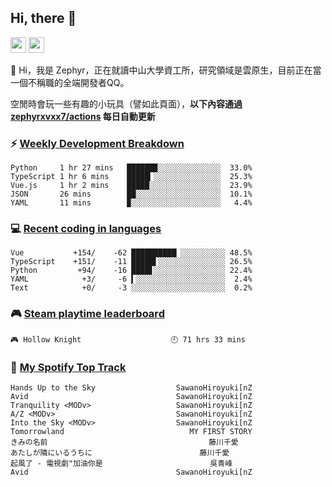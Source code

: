 <!--
**zephyrxvxx7/zephyrxvxx7** is a ✨ _special_ ✨ repository because its `README.md` (this file) appears on your GitHub profile.

Here are some ideas to get you started:

- 🔭 I’m currently working on ...
- 🌱 I’m currently learning ...
- 👯 I’m looking to collaborate on ...
- 🤔 I’m looking for help with ...
- 💬 Ask me about ...
- 📫 How to reach me: ...
- 😄 Pronouns: ...
- ⚡ Fun fact: ...
-->

## Hi, there 👋

<a href="https://www.instagram.com/zephyrxvxx7/"><img src="https://img.shields.io/badge/instagram-3f729b?&style=for-the-badge&logo=instagram&logoColor=white" height=25></a>
<a href="https://zephyrxvxx7.me/"><img src="https://img.shields.io/badge/blog-gray?&style=for-the-badge&logo=hexo&logoColor=white" height=25></a>

👋 Hi，我是 Zephyr，正在就讀中山大學資工所，研究領域是雲原生，目前正在當一個不稱職的全端開發者QQ。

空閒時會玩一些有趣的小玩具（譬如此頁面），**以下內容通過 [zephyrxvxx7/actions](https://github.com/zephyrxvxx7/zephyrxvxx7/actions) 每日自動更新**

### ⚡ [Weekly Development Breakdown](https://gist.github.com/zephyrxvxx7/ee1787313f0772b51494d051b5edde7f)

<!-- code_time start -->

```text
Python     1 hr 27 mins   ██████▉░░░░░░░░░░░░░░  33.0%
TypeScript 1 hr 6 mins    █████▎░░░░░░░░░░░░░░░  25.3%
Vue.js     1 hr 2 mins    █████░░░░░░░░░░░░░░░░  23.9%
JSON       26 mins        ██░░░░░░░░░░░░░░░░░░░  10.1%
YAML       11 mins        ▉░░░░░░░░░░░░░░░░░░░░   4.4%
```

<!-- code_time end -->

### 💻 [Recent coding in languages](https://gist.github.com/zephyrxvxx7/08c5ff0fead26978490fef5d749f43ea)

<!-- code_diff start -->

```text
Vue           +154/    -62 ██████████▏░░░░░░░░░░ 48.5%
TypeScript    +151/    -11 █████▌░░░░░░░░░░░░░░░ 26.5%
Python         +94/    -16 ████▋░░░░░░░░░░░░░░░░ 22.4%
YAML            +3/     -6 ▍░░░░░░░░░░░░░░░░░░░░  2.4%
Text            +0/     -3 ░░░░░░░░░░░░░░░░░░░░░  0.2%
```

<!-- code_diff end -->

### 🎮 [Steam playtime leaderboard](https://gist.github.com/zephyrxvxx7/f77b8978877f959b69d84723c43a4a64)

<!-- steam_time start -->

```text
🎮 Hollow Knight                    🕘 71 hrs 33 mins
```

<!-- steam_time end -->

### 🎵 [My Spotify Top Track](https://gist.github.com/zephyrxvxx7/fe159fde5ec9ebea27e03dd63a71e78f)

<!-- spotify_track start -->

```text
Hands Up to the Sky                  SawanoHiroyuki[nZ
Avid                                 SawanoHiroyuki[nZ
Tranquility <MODv>                   SawanoHiroyuki[nZ
A/Z <MODv>                           SawanoHiroyuki[nZ
Into the Sky <MODv>                  SawanoHiroyuki[nZ
Tomorrowland                            MY FIRST STORY
きみの名前                                    藤川千愛
あたしが隣にいるうちに                        藤川千愛
起風了 - 電視劇"加油你是                        吳青峰
Avid                                 SawanoHiroyuki[nZ
```

<!-- spotify_track end -->
